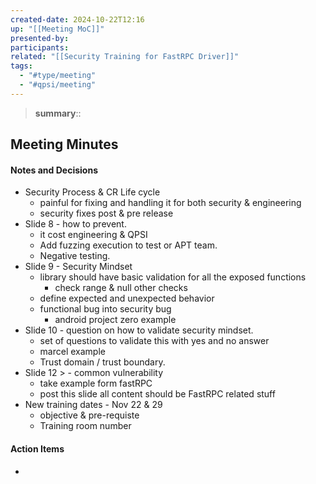 ```yaml
---
created-date: 2024-10-22T12:16
up: "[[Meeting MoC]]"
presented-by: 
participants: 
related: "[[Security Training for FastRPC Driver]]"
tags:
  - "#type/meeting"
  - "#qpsi/meeting"
---
```


> **summary**::

## Meeting Minutes

#### Notes and Decisions

- Security Process & CR Life cycle
	- painful for fixing and handling it for both security & engineering
	- security fixes post & pre release
- Slide 8 - how to prevent.
	- it cost engineering & QPSI
	- Add fuzzing execution to test or APT team.
	- Negative testing.
- Slide 9  - Security Mindset
	- library should have basic validation for all the exposed functions
		- check range & null other checks
	- define expected and unexpected behavior
	- functional bug into security bug
		- android project zero example
- Slide 10 - question on how to validate security mindset.
	- set of questions to validate this with yes and no answer
	- marcel example
	- Trust domain / trust boundary.
- Slide 12 > - common vulnerability
	- take example form fastRPC
	- post this slide all content should be FastRPC related stuff
- New training dates - Nov 22 & 29
	- objective & pre-requiste
	- Training room number

#### Action Items
-